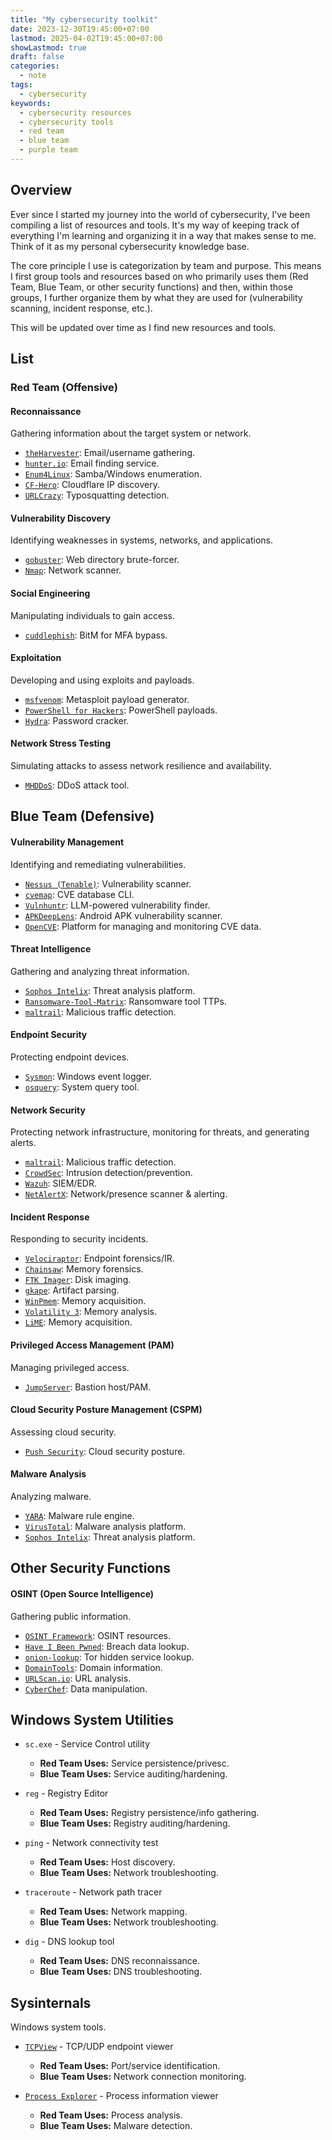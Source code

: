 ```yaml
---
title: "My cybersecurity toolkit"
date: 2023-12-30T19:45:00+07:00
lastmod: 2025-04-02T19:45:00+07:00
showLastmod: true
draft: false
categories:
  - note
tags:
  - cybersecurity
keywords:
  - cybersecurity resources
  - cybersecurity tools
  - red team
  - blue team
  - purple team
---
```

## Overview

Ever since I started my journey into the world of cybersecurity, I've been compiling a list of resources and tools. It's my way of keeping track of everything I'm learning and organizing it in a way that makes sense to me. Think of it as my personal cybersecurity knowledge base.

The core principle I use is categorization by team and purpose. This means I first group tools and resources based on who primarily uses them (Red Team, Blue Team, or other security functions) and then, within those groups, I further organize them by what they are used for (vulnerability scanning, incident response, etc.).

This will be updated over time as I find new resources and tools.

## List

###   Red Team (Offensive)

####   Reconnaissance

Gathering information about the target system or network.

* [`theHarvester`](https://github.com/laramies/theHarvester): Email/username gathering.
* [`hunter.io`](https://hunter.io/): Email finding service.
* [`Enum4Linux`](https://github.com/CiscoCX/enum4linux): Samba/Windows enumeration.
* [`CF-Hero`](https://github.com/musana/CF-Hero): Cloudflare IP discovery.
* [`URLCrazy`](https://github.com/urbanadventurer/urlcrazy): Typosquatting detection.

####   Vulnerability Discovery

Identifying weaknesses in systems, networks, and applications.

* [`gobuster`](https://github.com/OJ/gobuster): Web directory brute-forcer.
* [`Nmap`](https://nmap.org/): Network scanner.

####   Social Engineering

Manipulating individuals to gain access.

* [`cuddlephish`](https://github.com/fkasler/cuddlephish): BitM for MFA bypass.

####   Exploitation

Developing and using exploits and payloads.

* [`msfvenom`](https://www.metasploit.com/): Metasploit payload generator.
* [`PowerShell for Hackers`](https://github.com/I-Am-Jakoby/PowerShell-for-Hackers): PowerShell payloads.
* [`Hydra`](https://github.com/vanhauser-thc/thc-hydra): Password cracker.

####   Network Stress Testing

Simulating attacks to assess network resilience and availability.

* [`MHDDoS`](https://github.com/MatrixTM/MHDDoS): DDoS attack tool.

##   Blue Team (Defensive)

####   Vulnerability Management

Identifying and remediating vulnerabilities.

* [`Nessus (Tenable)`](https://www.tenable.com/products/nessus): Vulnerability scanner.
* [`cvemap`](https://github.com/projectdiscovery/cvemap): CVE database CLI.
* [`Vulnhuntr`](https://github.com/protectai/vulnhuntr): LLM-powered vulnerability finder.
* [`APKDeepLens`](https://github.com/21hsmw/APKDeepLens): Android APK vulnerability scanner.
* [`OpenCVE`](https://github.com/opencve/opencve): Platform for managing and monitoring CVE data.

####   Threat Intelligence

Gathering and analyzing threat information.

* [`Sophos Intelix`](https://intelix.sophos.com/): Threat analysis platform.
* [`Ransomware-Tool-Matrix`](https://github.com/BushidoUK/Ransomware-Tool-Matrix): Ransomware tool TTPs.
* [`maltrail`](https://github.com/stamparm/maltrail): Malicious traffic detection.

####   Endpoint Security

Protecting endpoint devices.

* [`Sysmon`](https://learn.microsoft.com/en-us/sysinternals/downloads/sysmon): Windows event logger.
* [`osquery`](https://osquery.io/): System query tool.

####   Network Security

Protecting network infrastructure, monitoring for threats, and generating alerts.

* [`maltrail`](https://github.com/stamparm/maltrail): Malicious traffic detection.
* [`CrowdSec`](https://crowdsec.net/): Intrusion detection/prevention.
* [`Wazuh`](https://wazuh.com/): SIEM/EDR.
* [`NetAlertX`](https://github.com/jokob-sk/NetAlertX): Network/presence scanner & alerting.

####   Incident Response

Responding to security incidents.

* [`Velociraptor`](https://github.com/Velocidex/velociraptor): Endpoint forensics/IR.
* [`Chainsaw`](https://github.com/WithSecureLabs/chainsaw): Memory forensics.
* [`FTK Imager`](https://accessdata.com/products-services/forensic-toolkit-ftk-imager): Disk imaging.
* [`gkape`](https://ericzimmerman.github.io/KapeDocs/#!Pages\5.-gkape.md): Artifact parsing.
* [`WinPmem`](https://github.com/Velocidex/WinPmem): Memory acquisition.
* [`Volatility 3`](https://github.com/volatilityfoundation/volatility3): Memory analysis.
* [`LiME`](https://github.com/504ensicsLabs/LiME): Memory acquisition.

####   Privileged Access Management (PAM)

Managing privileged access.

* [`JumpServer`](https://github.com/jumpserver/jumpserver): Bastion host/PAM.

####   Cloud Security Posture Management (CSPM)

Assessing cloud security.

* [`Push Security`](https://pushsecurity.com): Cloud security posture.

####   Malware Analysis

Analyzing malware.

* [`YARA`](https://virustotal.github.io/yara/): Malware rule engine.
* [`VirusTotal`](https://www.virustotal.com/): Malware analysis platform.
* [`Sophos Intelix`](https://intelix.sophos.com/): Threat analysis platform.

##   Other Security Functions

####   OSINT (Open Source Intelligence)

Gathering public information.

* [`OSINT Framework`](https://osintframework.com/): OSINT resources.
* [`Have I Been Pwned`](https://haveibeenpwned.com/): Breach data lookup.
* [`onion-lookup`](https://github.com/ail-project/onion-lookup): Tor hidden service lookup.
* [`DomainTools`](https://www.domaintools.com/): Domain information.
* [`URLScan.io`](https://urlscan.io/): URL analysis.
* [`CyberChef`](https://gchq.github.io/CyberChef/): Data manipulation.

##   Windows System Utilities

* `sc.exe` - Service Control utility
    * **Red Team Uses:** Service persistence/privesc.
    * **Blue Team Uses:** Service auditing/hardening.

* `reg` - Registry Editor
    * **Red Team Uses:** Registry persistence/info gathering.
    * **Blue Team Uses:** Registry auditing/hardening.

* `ping` - Network connectivity test
    * **Red Team Uses:** Host discovery.
    * **Blue Team Uses:** Network troubleshooting.

* `traceroute` - Network path tracer
    * **Red Team Uses:** Network mapping.
    * **Blue Team Uses:** Network troubleshooting.

* `dig` - DNS lookup tool
    * **Red Team Uses:** DNS reconnaissance.
    * **Blue Team Uses:** DNS troubleshooting.

##   Sysinternals

Windows system tools.

* [`TCPView`](https://learn.microsoft.com/en-us/sysinternals/downloads/tcpview) - TCP/UDP endpoint viewer
    * **Red Team Uses:** Port/service identification.
    * **Blue Team Uses:** Network connection monitoring.

* [`Process Explorer`](https://learn.microsoft.com/en-us/sysinternals/downloads/process-explorer) - Process information viewer
    * **Red Team Uses:** Process analysis.
    * **Blue Team Uses:** Malware detection.
